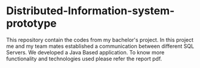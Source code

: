 # Distributed-Information-system-prototype
This repository contain the codes from my bachelor's project. In this project me and my team mates established a communication between different SQL Servers. We developed a Java Based application. To know more functionality and technologies used please refer the report pdf.
